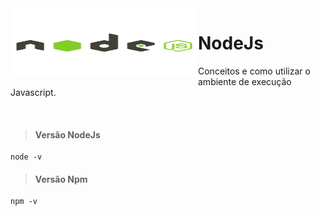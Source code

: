 <div style="display:inline_block">
    <img align="left" height="110" width="300" alt="TypeScript" src="https://raw.githubusercontent.com/devicons/devicon/master/icons/nodejs/nodejs-original-wordmark.svg">
</div>

# NodeJs
Conceitos e como utilizar o ambiente de execução Javascript.

<br>

> #### Versão NodeJs
~~~ 
node -v
~~~  

> #### Versão Npm
~~~ 
npm -v
~~~  